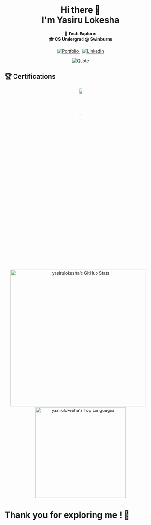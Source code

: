 <h1 align="center">Hi there 👋<br/> I'm Yasiru Lokesha</h1>

<p align="center">
  🚀 <strong>Tech Explorer</strong> <br>
  🎓 <strong>CS Undergrad @ Swinburne</strong><br><br>

  <a href="https://yasiru.online" target="_blank">
    <img src="https://img.shields.io/badge/Portfolio-4c8eda?style=flat&logo=google-chrome&logoColor=white" alt="Portfolio"/>
  </a>
  &nbsp;
  <a href="https://www.linkedin.com/in/yasirulokesha/" target="_blank">
    <img src="https://img.shields.io/badge/💼 LinkedIn-0a66c2?style=flat&logo=linkedin&logoColor=white" alt="LinkedIn"/>
  </a>
</p>
<div align="center">
  <img src="https://quotes-github-readme.vercel.app/api?type=horizontal&theme=nord" alt="Quote" />
</div>

## 🏆 Certifications
<div align="center">
<a href="https://www.credly.com/badges/16d69951-7c24-4880-9fe3-c9d2dfe09f38/public_url" target="_blank">
<img width="15%" src=https://images.credly.com/size/220x220/images/024d0122-724d-4c5a-bd83-cfe3c4b7a073/image.png />
</a>
</div>

<p align="center">
  <img src="https://github-readme-stats.vercel.app/api?username=yasirulokesha&theme=vue-dark&show_icons=true&hide_border=true&count_private=true" alt="yasirulokesha's GitHub Stats" width="450"/>
  &nbsp;&nbsp;&nbsp;
  <img src="https://github-readme-stats.vercel.app/api/top-langs/?username=yasirulokesha&layout=compact&theme=vue-dark&show_icons=true&hide_border=true" alt="yasirulokesha's Top Languages" width="300"/>
</p>



# Thank you for exploring me ! 🤖 



